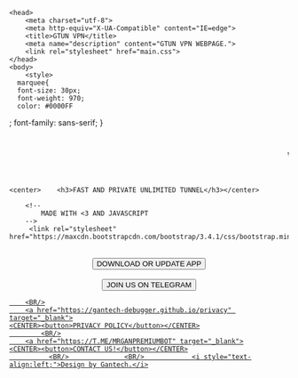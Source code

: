 
<html>
    
    <head>
        <meta charset="utf-8">
        <meta http-equiv="X-UA-Compatible" content="IE=edge">
        <title>GTUN VPN</title>
        <meta name="description" content="GTUN VPN WEBPAGE.">
        <link rel="stylesheet" href="main.css">
    </head>
    <body>
        <style>
      marquee{
      font-size: 30px;
      font-weight: 970;
      color: #0000FF
;
      font-family: sans-serif;
      }
    </style>
        <marquee>  <center>  <h1>WELCOME TO GTUN VPN OFFICIAL WEBSITE</h1> </center></marquee>
       
    <center>    <h3>FAST AND PRIVATE UNLIMITED TUNNEL</h3></center>
        
        <!--
            MADE WITH <3 AND JAVASCRIPT
        -->
         <link rel="stylesheet" href="https://maxcdn.bootstrapcdn.com/bootstrap/3.4.1/css/bootstrap.min.css">
  <script src="https://ajax.googleapis.com/ajax/libs/jquery/3.5.1/jquery.min.js"></script>
  <script src="https://maxcdn.bootstrapcdn.com/bootstrap/3.4.1/js/bootstrap.min.js"></script>


<BR/>
    <a href="https://play.google.com/store/apps/details?id=com.gtun.vpn" target="_blank">
  
 <CENTER> <button type="button" class="btn btn-primary">DOWNLOAD OR UPDATE APP</button></CENTER>
<BR/>
        <a href="https://T.ME/GANTECHS" target="_blank">
	<CENTER><button>JOIN US ON TELEGRAM</button></CENTER>
            
		<BR/>
        <a href="https://gantech-debugger.github.io/privacy" target="_blank">
	<CENTER><button>PRIVACY POLICY</button></CENTER>
		    <BR/>
        <a href="https://T.ME/MRGANPREMIUMBOT" target="_blank">
	<CENTER><button>CONTACT US!</button></CENTER>
              <BR/>              <BR/>            <i style="text-align:left;">Design by Gantech.</i>
          
        
